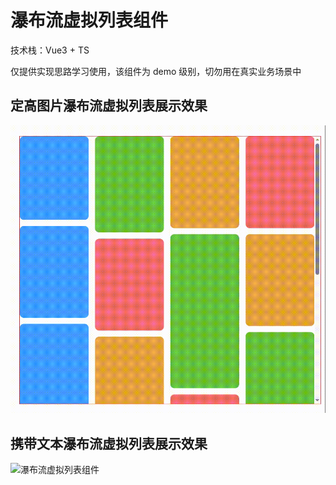 # 瀑布流虚拟列表组件

技术栈：Vue3 + TS

仅提供实现思路学习使用，该组件为 demo 级别，切勿用在真实业务场景中

## 定高图片瀑布流虚拟列表展示效果

<img src="src/assets/滚动动画效果2.gif" alt="瀑布流虚拟列表组件" style="width: 600px;" width="600px" />


## 携带文本瀑布流虚拟列表展示效果

<img src="src/assets/不定高的瀑布流虚拟列表.gif" alt="瀑布流虚拟列表组件" style="width: 600px;" width="600px" />

